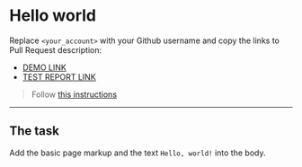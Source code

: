 # Hello world
Replace `<your_account>` with your Github username and copy the links to Pull Request description:
- [DEMO LINK](https://Kandio16.github.io/layout_hello-world/)
- [TEST REPORT LINK](https://Kandio16.github.io/layout_hello-world/report/html_report/)

> Follow [this instructions](https://github.com/mate-academy/layout_task-guideline#how-to-solve-the-layout-tasks-on-github)
___

## The task 
Add the basic page markup and the text `Hello, world!` into the body.
